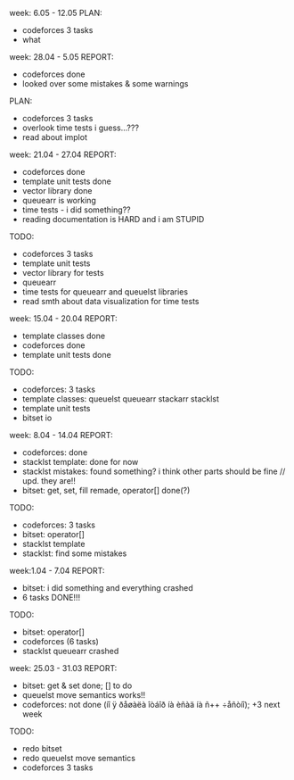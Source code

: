 week: 6.05 - 12.05
PLAN:
- codeforces 3 tasks
- what

week: 28.04 - 5.05
REPORT:
- codeforces done
- looked over some mistakes & some warnings

PLAN:
- codeforces 3 tasks
- overlook time tests i guess...???
- read about implot

week: 21.04 - 27.04
REPORT:
- codeforces done
- template unit tests done
- vector library done
- queuearr is working
- time tests - i did something??
- reading documentation is HARD and i am STUPID 

TODO:
- codeforces 3 tasks
- template unit tests
- vector library for tests
- queuearr
- time tests for queuearr and queuelst libraries
- read smth about data visualization for time tests 

week: 15.04 - 20.04
REPORT:
- template classes done
- codeforces done
- template unit tests done 

TODO:
- codeforces: 3 tasks
- template classes: queuelst queuearr stackarr stacklst
- template unit tests
- bitset io 

week: 8.04 - 14.04
REPORT:
- codeforces: done
- stacklst template: done for now
- stacklst mistakes: found something? i think other parts should be fine // upd. they are!!
- bitset: get, set, fill remade, operator[] done(?)

TODO:
- codeforces: 3 tasks
- bitset: operator[]
- stacklst template
- stacklst: find some mistakes

week:1.04 - 7.04
REPORT:
- bitset: i did something and everything crashed
- 6 tasks DONE!!!

TODO:
- bitset: operator[]
- codeforces (6 tasks)
- stacklst queuearr crashed

week: 25.03 - 31.03
REPORT:
- bitset: get & set done; [] to do
- queuelst move semantics works!!
- codeforces: not done (íî ÿ ðåøàëà îòáîð íà èñàä íà ñ++ ÷åñòíî); +3 next week

TODO:
- redo bitset
- redo queuelst move semantics
- codeforces 3 tasks
